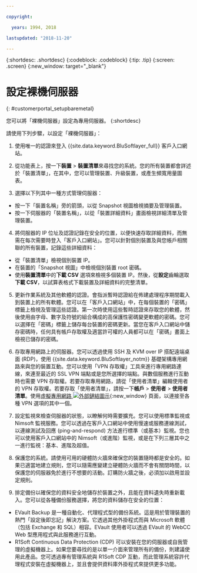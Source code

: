 ```yaml
---

copyright:

  years: 1994, 2018

lastupdated: "2018-11-20"

---
```


{:shortdesc: .shortdesc}
{:codeblock: .codeblock}
{:tip: .tip}
{:screen: .screen}
{:new_window: target="_blank"}


# 設定裸機伺服器
{: #customerportal_setupbaremetal}

您可以將「裸機伺服器」設定為專用伺服器。
{:shortdesc}

請使用下列步驟，以設定「裸機伺服器」：

1. 使用唯一的認證來登入 {{site.data.keyword.BluSoftlayer_full}} 客戶入口網站。

2. 從功能表上，按一下**裝置** > **裝置清單**來尋找您的系統。您的所有裝置都會詳述於「裝置清單」，在其中，您可以管理裝置、升級裝置，或產生頻寬用量圖表。

3. 選擇以下列其中一種方式管理伺服器：
  * 按一下「裝置名稱」旁的箭頭，以從 Snapshot 視圖檢視摘要及管理裝置。
  * 按一下伺服器的「裝置名稱」，以從「裝置詳細資料」畫面檢視詳細清單及管理裝置。

4. 將伺服器的 IP 位址及認證記錄在安全的位置，以便快速存取詳細資料，而無需在每次需要時登入「客戶入口網站」。您可以針對個別裝置及與您帳戶相關聯的所有裝置，記錄這些詳細資料：
  * 從「裝置清單」檢視個別裝置 IP。
  * 在裝置的「Snapshot 視圖」中檢視個別裝置 root 密碼。
  * 使用**裝置清單**中的**下載 CSV** 選項來檢視多個裝置 IP。然後，從**設定**齒輪選取**下載 CSV**，以試算表格式下載裝置及詳細資料的完整清單。

5. 更新作業系統及其他軟體的認證。會指派暫時認證給在佈建處理程序期間載入到裝置上的所有軟體。您可以在「客戶入口網站」中，在每個裝置的「密碼」標籤上檢視及管理這些認證。第一次時使用這些暫時認證來存取您的軟體，然後使用由字母、數字及符號的組合構成的高保護性密碼變更軟體的密碼。您可以選擇在「密碼」標籤上儲存每台裝置的密碼更新。當您在客戶入口網站中儲存密碼時，任何具有帳戶存取權及適當許可權的人員都可以在「密碼」畫面上檢視已儲存的密碼。

6. 存取專用網路上的伺服器。您可以透過使用 SSH 及 KVM over IP 搭配遠端桌面 (RDP)，使用 {{site.data.keyword.BluSoftlayer_notm}} 基礎架構專用網路來與您的裝置互動。您可以使用「VPN 存取權」工具來進行專用網路連線，來連至最近的 SSL VPN 端點或是您所選擇的端點。與數個服務進行互動時也需要 VPN 存取權。若要存取專用網路，請從「使用者清單」編輯使用者的 VPN 存取權。若要存取「使用者清單」，請按一下**帳戶** > **使用者** > **使用者清單**。使用[虛擬專用網路 ![外部鏈結圖示](../icons/launch-glyph.svg)](https://www.softlayer.com/VPN-Access){:new_window} 頁面，以連接至各種 VPN 選項的其中一個。

7. 設定監視來檢查伺服器的狀態，以瞭解何時需要擴充。您可以使用標準監視或 Nimsoft 監視服務。您可以透過在客戶入口網站中使用慢速或服務連線測試，以連線測試及回應 (ping-and-respond) 方法進行標準（或基本）監視。您也可以使用客戶入口網站中的 Nimsoft（或進階）監視，或是在下列三層其中之一進行監視：基本、進階及超值。

8. 保護您的系統。請使用可用的硬體防火牆來確保您的裝置隨時都是安全的。如果已適當地建立規則，您可以隨需應變建立硬體防火牆而不會有關閉時間，以保護您的伺服器免於進行不想要的活動。訂購防火牆之後，必須加以啟用並設定規則。

9. 排定備份以確保您的資料安全地儲存於裝置之外，且能在資料遺失時重新載入。您可以從各種備份服務選擇，將您的資料儲存在安全的位置：
  * EVault Backup 是一種自動化、代理程式型的備份系統。這是用於管理裝置的熱門「設定後即忘記」解決方案。它透過其他外掛程式而與 Microsoft 軟體（包括 Exchange 和 SQL）相容。EVault 使用者可以透過 EVault 的 WebCC Web 型應用程式與此服務進行互動。
  * R1Soft Continuous Data Protection (CDP) 可以安裝在您的伺服器或自我管理的虛擬機器上。如果您要尋找的是以單一介面來管理所有的備份，則建議使用此產品。您可透過專有管理系統與 R1Soft CDP 互動，而此管理系統容許代理程式安裝在虛擬機器上，並且會提供資料庫外掛程式來提供更多功能。
